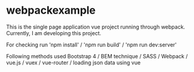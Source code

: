 # webpackexample
This is the single page application vue project running through webpack.
Currently, I am developing this project.

For checking run 'npm install' / 'npm run build' / 'npm run dev:server'

Following methods used
Bootstrap 4 / BEM technique / SASS / Webpack / vue.js / vuex / vue-router / loading json data using vue

